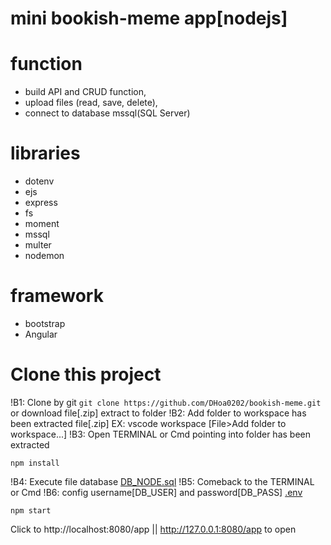 # mini bookish-meme app[nodejs]


# function
  - build API and CRUD function,
  - upload files (read, save, delete),
  - connect to database mssql(SQL Server)

# libraries
  - dotenv
  - ejs
  - express
  - fs
  - moment
  - mssql
  - multer
  - nodemon

# framework
  - bootstrap
  - Angular

# Clone this project
!B1: Clone by git ```git clone https://github.com/DHoa0202/bookish-meme.git``` or download file[.zip] extract to folder
!B2: Add folder to workspace has been extracted file[.zip] EX: vscode workspace [File>Add folder to workspace...]
!B3: Open TERMINAL or Cmd pointing into folder has been extracted
```
npm install
```
!B4: Execute file database [DB_NODE.sql](./DB_NODE.sql)
!B5: Comeback to the TERMINAL or Cmd
!B6: config username[DB_USER] and password[DB_PASS] [.env](./.env)
```
npm start
```
Click to http://localhost:8080/app || http://127.0.0.1:8080/app to open
